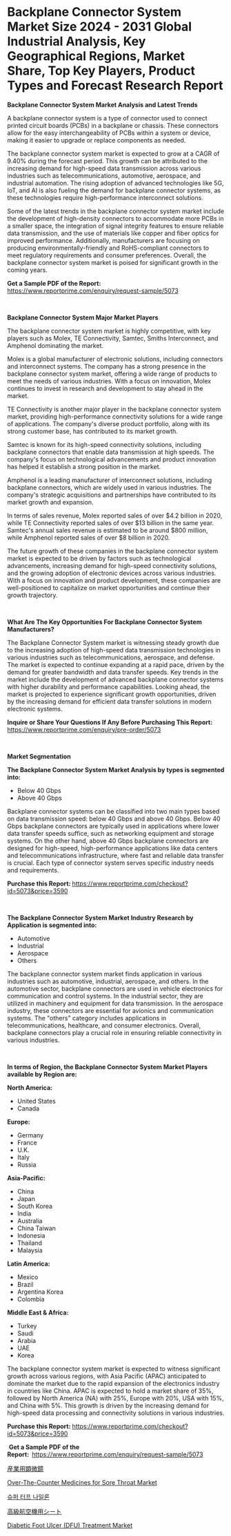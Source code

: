 <p><h1>Backplane Connector System Market Size 2024 - 2031 Global Industrial Analysis, Key Geographical Regions, Market Share, Top Key Players, Product Types and Forecast Research Report</h1></p><p><strong>Backplane Connector System Market Analysis and Latest Trends</strong></p>
<p><p>A backplane connector system is a type of connector used to connect printed circuit boards (PCBs) in a backplane or chassis. These connectors allow for the easy interchangeability of PCBs within a system or device, making it easier to upgrade or replace components as needed.</p><p>The backplane connector system market is expected to grow at a CAGR of 9.40% during the forecast period. This growth can be attributed to the increasing demand for high-speed data transmission across various industries such as telecommunications, automotive, aerospace, and industrial automation. The rising adoption of advanced technologies like 5G, IoT, and AI is also fueling the demand for backplane connector systems, as these technologies require high-performance interconnect solutions.</p><p>Some of the latest trends in the backplane connector system market include the development of high-density connectors to accommodate more PCBs in a smaller space, the integration of signal integrity features to ensure reliable data transmission, and the use of materials like copper and fiber optics for improved performance. Additionally, manufacturers are focusing on producing environmentally-friendly and RoHS-compliant connectors to meet regulatory requirements and consumer preferences. Overall, the backplane connector system market is poised for significant growth in the coming years.</p></p>
<p><strong>Get a Sample PDF of the Report:&nbsp;</strong> <a href="https://www.reportprime.com/enquiry/request-sample/5073">https://www.reportprime.com/enquiry/request-sample/5073</a></p>
<p>&nbsp;</p>
<p><strong>Backplane Connector System Major Market Players</strong></p>
<p><p>The backplane connector system market is highly competitive, with key players such as Molex, TE Connectivity, Samtec, Smiths Interconnect, and Amphenol dominating the market. </p><p>Molex is a global manufacturer of electronic solutions, including connectors and interconnect systems. The company has a strong presence in the backplane connector system market, offering a wide range of products to meet the needs of various industries. With a focus on innovation, Molex continues to invest in research and development to stay ahead in the market.</p><p>TE Connectivity is another major player in the backplane connector system market, providing high-performance connectivity solutions for a wide range of applications. The company's diverse product portfolio, along with its strong customer base, has contributed to its market growth.</p><p>Samtec is known for its high-speed connectivity solutions, including backplane connectors that enable data transmission at high speeds. The company's focus on technological advancements and product innovation has helped it establish a strong position in the market.</p><p>Amphenol is a leading manufacturer of interconnect solutions, including backplane connectors, which are widely used in various industries. The company's strategic acquisitions and partnerships have contributed to its market growth and expansion.</p><p>In terms of sales revenue, Molex reported sales of over $4.2 billion in 2020, while TE Connectivity reported sales of over $13 billion in the same year. Samtec's annual sales revenue is estimated to be around $800 million, while Amphenol reported sales of over $8 billion in 2020.</p><p>The future growth of these companies in the backplane connector system market is expected to be driven by factors such as technological advancements, increasing demand for high-speed connectivity solutions, and the growing adoption of electronic devices across various industries. With a focus on innovation and product development, these companies are well-positioned to capitalize on market opportunities and continue their growth trajectory.</p></p>
<p>&nbsp;</p>
<p><strong>What Are The Key Opportunities For Backplane Connector System Manufacturers?</strong></p>
<p><p>The Backplane Connector System market is witnessing steady growth due to the increasing adoption of high-speed data transmission technologies in various industries such as telecommunications, aerospace, and defense. The market is expected to continue expanding at a rapid pace, driven by the demand for greater bandwidth and data transfer speeds. Key trends in the market include the development of advanced backplane connector systems with higher durability and performance capabilities. Looking ahead, the market is projected to experience significant growth opportunities, driven by the increasing demand for efficient data transfer solutions in modern electronic systems.</p></p>
<p><strong>Inquire or Share Your Questions If Any Before Purchasing This Report:</strong> <a href="https://www.reportprime.com/enquiry/pre-order/5073">https://www.reportprime.com/enquiry/pre-order/5073</a></p>
<p>&nbsp;</p>
<p><strong>Market Segmentation</strong></p>
<p><strong>The Backplane Connector System Market Analysis by types is segmented into:</strong></p>
<p><ul><li>Below 40 Gbps</li><li>Above 40 Gbps</li></ul></p>
<p><p>Backplane connector systems can be classified into two main types based on data transmission speed: below 40 Gbps and above 40 Gbps. Below 40 Gbps backplane connectors are typically used in applications where lower data transfer speeds suffice, such as networking equipment and storage systems. On the other hand, above 40 Gbps backplane connectors are designed for high-speed, high-performance applications like data centers and telecommunications infrastructure, where fast and reliable data transfer is crucial. Each type of connector system serves specific industry needs and requirements.</p></p>
<p><strong>Purchase this Report:&nbsp;</strong><a href="https://www.reportprime.com/checkout?id=5073&price=3590">https://www.reportprime.com/checkout?id=5073&price=3590</a></p>
<p>&nbsp;</p>
<p><strong>The Backplane Connector System Market Industry Research by Application is segmented into:</strong></p>
<p><ul><li>Automotive</li><li>Industrial</li><li>Aerospace</li><li>Others</li></ul></p>
<p><p>The backplane connector system market finds application in various industries such as automotive, industrial, aerospace, and others. In the automotive sector, backplane connectors are used in vehicle electronics for communication and control systems. In the industrial sector, they are utilized in machinery and equipment for data transmission. In the aerospace industry, these connectors are essential for avionics and communication systems. The "others" category includes applications in telecommunications, healthcare, and consumer electronics. Overall, backplane connectors play a crucial role in ensuring reliable connectivity in various industries.</p></p>
<p>&nbsp;</p>
<p><strong>In terms of Region, the Backplane Connector System Market Players available by Region are:</strong></p>
<p>
    <p> <strong> North America: </strong>
        <ul>
            <li>United States</li>
            <li>Canada</li>
        </ul>
        </p> 
    <p> <strong> Europe: </strong>
        <ul>
            <li>Germany</li>
            <li>France</li>
            <li>U.K.</li>
            <li>Italy</li>
            <li>Russia</li>
        </ul>
        </p> 
    <p> <strong> Asia-Pacific: </strong>
        <ul>
            <li>China</li>
            <li>Japan</li>
            <li>South Korea</li>
            <li>India</li>
            <li>Australia</li>
            <li>China Taiwan</li>
            <li>Indonesia</li>
            <li>Thailand</li>
            <li>Malaysia</li>
        </ul>
        </p> 
    <p> <strong> Latin America: </strong>
        <ul>
            <li>Mexico</li>
            <li>Brazil</li>
            <li>Argentina Korea</li>
            <li>Colombia</li>
        </ul>
        </p> 
    <p> <strong> Middle East & Africa: </strong>
        <ul>
            <li>Turkey</li>
            <li>Saudi</li>
            <li>Arabia</li>
            <li>UAE</li>
            <li>Korea</li>
        </ul>
    </p>
    </p>
<p><p>The backplane connector system market is expected to witness significant growth across various regions, with Asia Pacific (APAC) anticipated to dominate the market due to the rapid expansion of the electronics industry in countries like China. APAC is expected to hold a market share of 35%, followed by North America (NA) with 25%, Europe with 20%, USA with 15%, and China with 5%. This growth is driven by the increasing demand for high-speed data processing and connectivity solutions in various industries.</p></p>
<p><strong>Purchase this Report: </strong><a href="https://www.reportprime.com/checkout?id=5073&price=3590">https://www.reportprime.com/checkout?id=5073&price=3590</a></p>
<p>&nbsp;<strong>Get a Sample PDF of the Report:&nbsp;&nbsp;</strong><a href="https://www.reportprime.com/enquiry/request-sample/5073">https://www.reportprime.com/enquiry/request-sample/5073</a></p>
<p><strong></strong></p>
<p><p><a href="https://medium.com/@jodyomenick9056/%E7%94%A3%E6%A5%AD%E7%94%A8%E9%A1%95%E5%BE%AE%E9%8F%A1%E5%B8%82%E5%A0%B4-2031%E5%B9%B4%E3%81%BE%E3%81%A7%E3%81%AE%E3%83%88%E3%83%AC%E3%83%B3%E3%83%89-%E4%BA%88%E6%B8%AC-%E7%AB%B6%E4%BA%89%E5%88%86%E6%9E%90-948c2c1938de">産業用顕微鏡</a></p><p><a href="https://www.linkedin.com/pulse/over-the-counter-medicines-sore-throat-market-growth-trends-efw1e?trackingId=PxXaoT5gOtinQWY6pP2tdg%3D%3D">Over-The-Counter Medicines for Sore Throat Market</a></p><p><a href="https://medium.com/@sherlock567567/%EC%8A%88%ED%8D%BC-%EA%B0%95%ED%99%94-%EB%82%98%EC%9D%BC%EB%A1%A0-%EC%8B%9C%EC%9E%A5-%EC%8B%9C%EC%9E%A5-%EC%A0%90%EC%9C%A0%EC%9C%A8-%EC%8B%9C%EC%9E%A5-%EB%8F%99%ED%96%A5-%EB%B0%8F-%EB%AF%B8%EB%9E%98-%EC%84%B1%EC%9E%A5-%ED%83%90%EC%83%89-09fde6468255">슈퍼 터프 나일론</a></p><p><a href="https://medium.com/@terrelliemann565620/%E9%AB%98%E7%B4%9A%E8%88%AA%E7%A9%BA%E6%A9%9F%E5%BA%A7%E5%B8%AD%E5%B8%82%E5%A0%B4%E3%83%AC%E3%83%9D%E3%83%BC%E3%83%88%E3%81%AF-%E3%81%93%E3%81%AE%E5%B8%82%E5%A0%B4%E3%81%AE%E6%9C%80%E6%96%B0%E3%81%AE%E3%83%88%E3%83%AC%E3%83%B3%E3%83%89%E3%81%A8%E6%88%90%E9%95%B7%E6%A9%9F%E4%BC%9A%E3%82%92%E6%98%8E%E3%82%89%E3%81%8B%E3%81%AB%E3%81%97%E3%81%A6%E3%81%84%E3%81%BE%E3%81%99-874491cacc19">高級航空機用シート</a></p><p><a href="https://www.linkedin.com/pulse/diabetic-foot-ulcer-dfu-treatment-market-share-amp-new-trends-b6wef?trackingId=GmxUjTCeUgbvUvQ2iEdHWA%3D%3D">Diabetic Foot Ulcer (DFU) Treatment Market</a></p></p>
